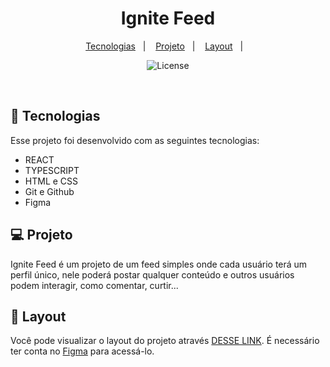 <h1 align="center">Ignite Feed </h1>

<p

<p align="center">
  <a href="#-tecnologias">Tecnologias</a>&nbsp;&nbsp;&nbsp;|&nbsp;&nbsp;&nbsp;
  <a href="#-projeto">Projeto</a>&nbsp;&nbsp;&nbsp;|&nbsp;&nbsp;&nbsp;
  <a href="#-layout">Layout</a>&nbsp;&nbsp;&nbsp;|&nbsp;&nbsp;&nbsp;
</p>


<p align="center">
  <img alt="License" src="https://github.com/matheusmagnani/igniteFeed2/assets/102997685/c72e204b-68de-4cee-a59c-f8be49653011">
</p>

<br>



</p>

## 🚀 Tecnologias

Esse projeto foi desenvolvido com as seguintes tecnologias:

- REACT
- TYPESCRIPT
- HTML e CSS
- Git e Github
- Figma

## 💻 Projeto

Ignite Feed é um projeto de um feed simples onde cada usuário terá um perfil único, nele poderá postar qualquer conteúdo e outros usuários podem interagir, como comentar, curtir...


## 🔖 Layout

Você pode visualizar o layout do projeto através [DESSE LINK](https://www.figma.com/file/4nPzRgZ3ba1cRSXUWAr2AG/Ignite-Feed-(Community)?type=design&t=wnQOWjKqZGdG5uZk-6). É necessário ter conta no [Figma](https://figma.com) para acessá-lo.
